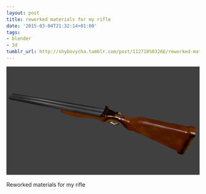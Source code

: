 ```yaml
---
layout: post
title: reworked materials for my rifle
date: '2015-03-04T21:32:14+01:00'
tags:
- blender
- 3d
tumblr_url: http://shybovycha.tumblr.com/post/112718503266/reworked-materials-for-my-rifle
---
```


<img src="/tumblr_files/tumblr_nkpfpqQNbY1qio88bo1_r1_1280.png" loading="lazy" />

Reworked materials for my rifle
